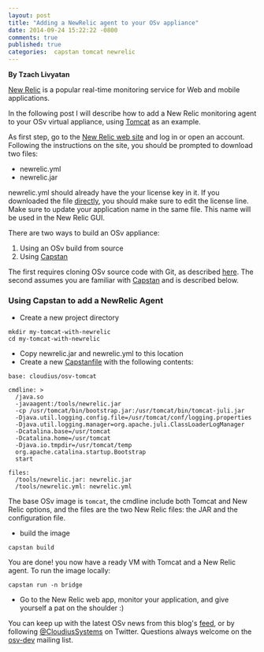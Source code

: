 ```yaml
---
layout: post
title: "Adding a NewRelic agent to your OSv appliance"
date: 2014-09-24 15:22:22 -0800
comments: true
published: true
categories:  capstan tomcat newrelic
---
```


**By Tzach Livyatan**

[New Relic](http://newrelic.com/) is a popular real-time monitoring
service for Web and mobile applications.

In the following post I will describe how to add a New Relic
monitoring agent to your OSv virtual appliance, using [Tomcat](http://tomcat.apache.org/) as an
example.

<!-- more -->

As first step, go to the [New Relic web site](http://newrelic.com/) and log in  or open an account.  Following the instructions on the site, you should be prompted to download two files:

* newrelic.yml 
* newrelic.jar

newrelic.yml should already have the your license key in it.
If you downloaded the file
[directly](http://download.newrelic.com/newrelic/java-agent/newrelic-agent/3.10.0/newrelic.yml),
you should make sure to edit the license line.
Make sure to update your application name in the same file. This name
will be used in the New Relic GUI.


There are two ways to build an OSv appliance:

1. Using an OSv build from source
1. Using [Capstan](https://github.com/cloudius-systems/capstan)

The first requires cloning OSv source code with Git, as described
[here](https://github.com/cloudius-systems/osv-apps/tree/master/java-newrelic).
The second assumes you are familiar with [Capstan](https://github.com/cloudius-systems/capstan) and is described below.

### Using Capstan to add a NewRelic Agent

* Create a new project directory

```
mkdir my-tomcat-with-newrelic
cd my-tomcat-with-newrelic
```
* Copy newrelic.jar and newrelic.yml to this location
* Create a new [Capstanfile](https://github.com/cloudius-systems/capstan/blob/master/Documentation/Capstanfile.md) with the following contents:

```
base: cloudius/osv-tomcat

cmdline: >
  /java.so
  -javaagent:/tools/newrelic.jar
  -cp /usr/tomcat/bin/bootstrap.jar:/usr/tomcat/bin/tomcat-juli.jar
  -Djava.util.logging.config.file=/usr/tomcat/conf/logging.properties
  -Djava.util.logging.manager=org.apache.juli.ClassLoaderLogManager
  -Dcatalina.base=/usr/tomcat
  -Dcatalina.home=/usr/tomcat
  -Djava.io.tmpdir=/usr/tomcat/temp
  org.apache.catalina.startup.Bootstrap
  start

files:
  /tools/newrelic.jar: newrelic.jar
  /tools/newrelic.yml: newrelic.yml
```

The base OSv image is `tomcat`, the cmdline include both Tomcat and
  New Relic options, and the files are the two New Relic files: the JAR and the configuration file.

* build the image

```
capstan build
```
You are done! you now have a ready VM with Tomcat and a New Relic agent.
To run the image locally:

```
capstan run -n bridge
```
* Go to the New Relic web app, monitor your application, and give yourself a
  pat on the shoulder :)
  
You can keep up with the latest OSv news from this blog's [feed](http://osv.io/blog/atom.xml), or by following [@CloudiusSystems](https://twitter.com/CloudiusSystems) on Twitter.  Questions always welcome on the [osv-dev](https://groups.google.com/forum/#!forum/osv-dev) mailing list.

